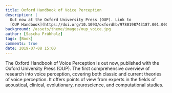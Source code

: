 ```yaml
---
title: Oxford Handbook of Voice Perception
description: |
  Out now at the Oxford University Press (OUP). Link to
  [OUP Handbook](https://doi.org/10.1093/oxfordhb/9780198743187.001.0001){:target="_blank"}.
background: /assets/theme/images/oup_voice.jpg
author: [Sascha Frühholz]
tags: [Book]
comments: true
date: 2019-07-08 15:00
---
```


The Oxford Handbook of Voice Perception is out now, published with the Oxford University Press (OUP).
The first comprehensive overview of research into voice perception, covering both classic and current theories of voice perception. It offers points of view from experts in the fields of acoustical, clinical, evolutionary, neuroscience, and computational studies.
